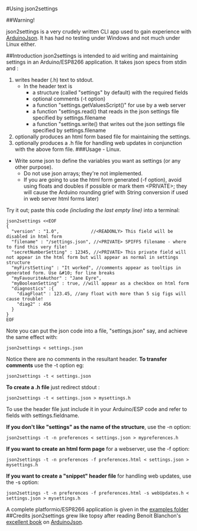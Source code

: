 #Using json2settings

##Warning!

json2settings is a very crudely written CLI app used to gain experience with [ArduinoJson](https://github.com/bblanchon/ArduinoJson/). It has had no testing under Windows and not much under Linux either.

##Introduction
json2settings is intended to aid writing and maintaining settings in an Arduino/ESP8266 application. 
It takes json specs from stdin and :
1.  writes header (.h) text to stdout.
    - In the header text is 
      - a structure (called "settings" by default) with the required fields
      - optional comments (-t option)
      - a function "settings.getValuesScript()" for use by a web server
      - a function "settings.read() that reads in the json settings file specified by settings.filename
      - a function "settings.write() that writes out the json settings file specified by settings.filename
2.  optionally produces an html form based file for maintaining the settings.
3.  optionally produces a .h file for handling web updates in conjunction with the above form file.
###Usage - Linux.
- Write some json to define the variables you want as settings (or any other purpose).
  -  Do not use json arrays; they're not implemented.
  - If you are going to use the html form generated (-f option), avoid using floats and doubles if possible or mark them \<PRIVATE>; they will cause the Arduino rounding grief with String conversion if used in web server html forms later)

Try it out; paste this code <i>(including the last empty line)</i> into a terminal:
   
  ```
  json2settings <<EOF
  {
    "version" : "1.0",            //<READONLY> This field will be disabled in html form
    "filename" : "/settings.json", //<PRIVATE> SPIFFS filename - where to find this very file!
    "secretNumberSetting" : 12345, //<PRIVATE> This private field will not appear in the html form but will appear as normal in settings structure
    "myFirstSetting" : "It worked", //comments appear as tooltips in generated form. Use &#10; for line breaks
    "myFavouriteAuthor" : "Jane Eyre",
    "myBooleanSetting" : true, //will appear as a checkbox on html form
    "diagnostics" :{
      "diagFloat" : 123.45, //any float with more than 5 sig figs will cause trouble!
      "diag2" : 456
    }
  }
  EOF

  ```
Note you can put the json code into a file, "settings.json" say, and achieve the same effect with:
```
json2settings < settings.json
```

Notice there are no comments in the resultant header. <b>To transfer comments</b> use the -t option eg:
```
json2settings -t < settings.json
```
<b>To create a .h file</b> just redirect stdout :
```
json2settings -t < settings.json > mysettings.h
```
To use the header file just include it in your Arduino/ESP code and refer to fields with settings.fieldname.

<b>If you don't like "settings" as the name of the structure</b>, use the -n option:
```
json2settings -t -n preferences < settings.json > mypreferences.h
```

<b>If you want to create an html form page</b> for a webserver, use  the -f option:
```
json2settings -t -n preferences -f preferences.html < settings.json > mysettings.h
```
<b>If you want to create a "snippet" header file </b> for handling web updates, use  the -s option:
```
json2settings -t -n preferences -f preferences.html -s webUpdates.h < settings.json > mysettings.h
```
A complete platformio/ESP8266 application is given in the [examples folder](examples)
##Credits
json2settings grew like topsy after reading Benoit Blanchon's [excellent book](https://arduinojson.org/book/?utm_source=github&utm_medium=readme) on [ArduinoJson](https://github.com/bblanchon/ArduinoJson/).

